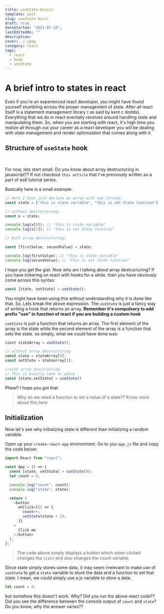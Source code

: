 ```yaml
---
title: useState-basics
template: post
slug: useState-basic
draft: true
dateStarted: "2021-07-18",
lastEditedOn: ""
description:
cover: ./.jpeg
category: react
tags:
  - react
  - hook
  - useState
---
```


# A brief intro to states in react

Even if you're an experienced react developer, you might have found yourself stumbling across the proper management of state. After all react itself is a statement management library ( as said by kent c dodds). Everything that we do in react eventally revolves around handling state and manipulating them. So, when you are starting with react, it's high time you realize all through out your career as a react developer you will be dealing with state management and render optimization that comes along with it.

## Structure of `useState` hook

<br/>

For now, lets start small. Do you know about array destructuring in javascript?? If not checkout `this article` that I've previously written as a part of es6 tutorial series.

Basically here is a small example:

```javascript
// Here I have just declare an array with two strings.
const state = ["this is state variable", "this is set State function"];

// without destructuring;
const x = state;

console.log(x[0]); // "this is state variable"
console.log(x[1]); // "this is set State function"

// With array destructuring;

const [firstValue, secondValue] = state;

console.log(firstValue); // "this is state variable"
console.log(secondValue); // "this is set State function"
```

I hope you get the gist. Now why am I talking about array destructuring? If you have tinkering on react with hooks for a while, then you have obviously come across this syntax:

```javascript
const [state, setState] = useState();
```

You might have been using this without understanding why it is done like that. So, Lets break the above expression. The `useState` is just a fancy way of writing a hook that returns an array. **Remember it's compulsory to add prefix "use" in function of react if you are building a custom hook**

`useState` is just a function that returns an array. The first element of the array is the state while the second element of the array is a function that sets the state.
so simply, what we could have done was:

```javascript
cosnt stateArray = useState();

// without array destructuring
const state = stateArray[0];
const setState = statearray[1];

//with array desctructing
// This is exactly same as above
const [state,setState] = useState()

```

Phew!! I hope you got that.

> Why do we need a function to set a value of a state?? Know more about this _here_

## Initialization

Now let's see why initializing state is different than initializing a random variable.

Open up your `create-react-app` environment. Go to you `app.js` file and copy the code below:

```javascript
import React from "react";

const App = () => {
  const [state, setState] = useState(0);
  let count = 0;

  console.log("count", count);
  console.log("state", state);

  return (
    <button
      onClick={() => {
        count++;
        setState(state + 1);
      }}
    >
      Click me
    </button>
  );
};
```

> The code above simply displays a button which when clicked changes the `state` and also changes the count variable.

Since state simply stores some data, it may seem irrelevant to make use of `useState` to get a `state` variable to store the data and a function to set that state. I mean, we could simply use a js variable to store a data:

```javascript
let count = 0;
```

but somehow this doesn't work. Why? Did you run the above react code?? Did you see the difference between the console output of `count` and `state`? Do you know, why the answer varies??
